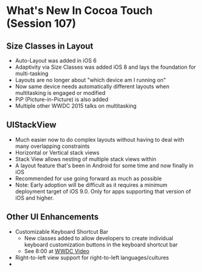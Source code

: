 # What's New In Cocoa Touch (Session 107)

## Size Classes in Layout
* Auto-Layout was added in iOS 6
* Adaptivity via Size Classes was added iOS 8 and lays the foundation for multi-tasking
* Layouts are no longer about "which device am I running on" 
* Now same device needs automatically different layouts when multitasking is engaged or modified
* PiP (Picture-in-Picture) is also added
* Multiple other WWDC 2015 talks on multitasking

## UIStackView
* Much easier now to do complex layouts without having to deal with many overlapping constraints
* Horizontal or Vertical stack views
* Stack View allows nesting of multiple stack views within
* A layout feature that's been in Android for some time and now finally in iOS
* Recommended for use going forward as much as possible
* Note: Early adoption will be difficult as it requires a minimum deployment target of iOS 9.0. Only for apps supporting that version of iOS and higher.

## Other UI Enhancements
* Customizable Keyboard Shortcut Bar
  * New classes added to allow developers to create individual keyboard customization buttons in the keyboard shortcut bar
  * See 8:00 at [WWDC Video](https://developer.apple.com/videos/play/wwdc2015-107/)
* Right-to-left view support for right-to-left languages/cultures
* 



